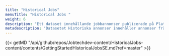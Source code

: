 ```yaml
---
title: "Historical Jobs"
menuTitle: "Historical Jobs "
weight: 6
description: "Ett dataset innehållande jobbannonser publicerade på Platsbanken från 2006 och framåt."
metadescription: "Datasetet Historiska annonser innehåller annonser från 2006 och framåt. Datasetet används idag av analytiker, forskare, journalister, rekryteringsföretag och AI-utvecklare. Datasetet kan användas av vem som helst, läs mer här. "
---
```



{{< getMD "/api/github/repos/Jobtechdev-content/HistoricalJobs-content/contents/GettingStartedHistoricalJobsSE.md?ref=master" >}}

